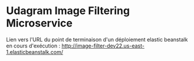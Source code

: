 # Udagram Image Filtering Microservice

 Lien vers l'URL du point de terminaison d'un déploiement elastic beanstalk en cours d'exécution : http://image-filter-dev22.us-east-1.elasticbeanstalk.com/
